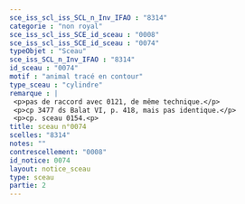 ```yaml
---
sce_iss_scl_iss_SCL_n_Inv_IFAO : "8314"
categorie : "non royal"
sce_iss_scl_iss_SCE_id_sceau : "0008"
sce_iss_scl_iss_SCE_id_sceau : "0074"
typeObjet : "Sceau"
sce_iss_SCL_n_Inv_IFAO : "8314"
id_sceau : "0074"
motif : "animal tracé en contour"
type_sceau : "cylindre"
remarque : |
 <p>pas de raccord avec 0121, de même technique.</p>
 <p>cp 3477 ds Balat VI, p. 418, mais pas identique.</p>
 <p>cp. sceau 0154.<p>
title: sceau n°0074
scelles: "8314"
notes: ""
contrescellement: "0008"
id_notice: 0074
layout: notice_sceau
type: sceau
partie: 2
---
```

